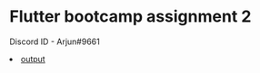 # Flutter bootcamp assignment 2

Discord ID - Arjun#9661


<li> <a href="https://drive.google.com/file/d/17pwXUJcziPdIyScYOjZobQI1KLcGqPqa/view?usp=sharing">output</a>